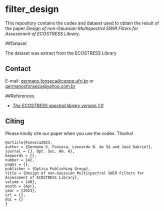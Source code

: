 
# filter_design

This repository contains the codes and dataset used to obtain the result of the paper _Design of non-Gaussian Multispectral SWIR Filters for Assessment of ECOSTRESS Library_.

##Dataset
 
The dataset was extract from the ECOSTRESS Library

## Contact

E-mail: germano.fonseca@coppe.ufrj.br or germanosfonseca@yahoo.com.br

##References

- [*The ECOSTRESS spectral library version 1.0*](doi.org/10.1016/j.rse.2019.05.015)

## Citing

Please kindly cite our paper when you use the codes. Thanks!

```
@article{Fonseca2023,
author = {Germano S. Fonseca, Leonardo B. de Sá and José Gabriel},
journal = {J. Opt. Soc. Am. A},
keywords = {},
number = {4},
pages = {},
publisher = {Optica Publishing Group},
title = {Design of non-Gaussian Multispectral SWIR Filters for Assessment of ECOSTRESS Library},
volume = {40},
month = {Apr},
year = {2023},
url = {},
doi = {}
}
```
